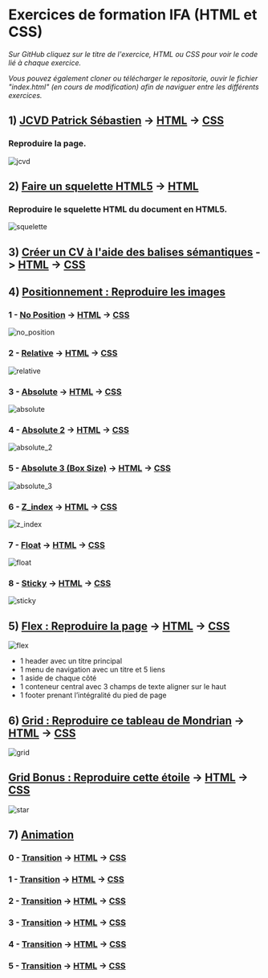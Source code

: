 # Exercices de formation IFA (HTML et CSS)

*Sur GitHub cliquez sur le titre de l'exercice, HTML ou CSS pour voir le code lié à chaque exercice.*

*Vous pouvez également cloner ou télécharger le repositorie, ouvir le fichier "index.html" (en cours de modification) afin de naviguer entre les différents exercices.*


## 1) [JCVD Patrick Sébastien](https://github.com/cedric-famibelle/html_css/tree/master/1-jcvd_patrick_sebastien) -> [HTML](https://github.com/cedric-famibelle/html_css/blob/master/1-jcvd_patrick_sebastien/index.html) -> [CSS](https://github.com/cedric-famibelle/html_css/blob/master/1-jcvd_patrick_sebastien/script/style.css)

### Reproduire la page.

![jcvd](https://github.com/cedric-famibelle/html_css/blob/master/img/jcvdpat.jpg)


## 2) [Faire un squelette HTML5](https://github.com/cedric-famibelle/html_css/tree/master/2-squelette_html) -> [HTML](https://github.com/cedric-famibelle/html_css/blob/master/2-squelette_html/index.html)

### Reproduire le squelette HTML du document en HTML5.

![squelette](https://github.com/cedric-famibelle/html_css/blob/master/img/squelette.jpg)


## 3) [Créer un CV à l'aide des balises sémantiques](https://github.com/cedric-famibelle/html_css/tree/master/3-cv_html) -> [HTML](https://github.com/cedric-famibelle/html_css/blob/master/3-cv_html/cv.html) -> [CSS](https://github.com/cedric-famibelle/html_css/blob/master/3-cv_html/script/style.css)


## 4) [Positionnement : Reproduire les images](https://github.com/cedric-famibelle/html_css/tree/master/4-positionnement) 

### 1 - [No Position](https://github.com/cedric-famibelle/html_css/tree/master/4-positionnement/1-no_position) -> [HTML](https://github.com/cedric-famibelle/html_css/blob/master/4-positionnement/1-no_position/no_position.html) -> [CSS](https://github.com/cedric-famibelle/html_css/blob/master/4-positionnement/1-no_position/style.css)

![no_position](https://github.com/cedric-famibelle/html_css/blob/master/img/1-no_position.jpg)


### 2 - [Relative](https://github.com/cedric-famibelle/html_css/tree/master/4-positionnement/2-relative) -> [HTML](https://github.com/cedric-famibelle/html_css/blob/master/4-positionnement/2-relative/relative.html) -> [CSS](https://github.com/cedric-famibelle/html_css/blob/master/4-positionnement/2-relative/style.css)

![relative](https://github.com/cedric-famibelle/html_css/blob/master/img/2-relative.jpg)


### 3 - [Absolute](https://github.com/cedric-famibelle/html_css/tree/master/4-positionnement/3-absolute) -> [HTML](https://github.com/cedric-famibelle/html_css/blob/master/4-positionnement/3-absolute/absolute.html) -> [CSS](https://github.com/cedric-famibelle/html_css/blob/master/4-positionnement/3-absolute/style.css)

![absolute](https://github.com/cedric-famibelle/html_css/blob/master/img/3-absolute.jpg)


### 4 - [Absolute 2](https://github.com/cedric-famibelle/html_css/tree/master/4-positionnement/4-absolute_2) -> [HTML](https://github.com/cedric-famibelle/html_css/blob/master/4-positionnement/4-absolute_2/absolute_2.html) -> [CSS](https://github.com/cedric-famibelle/html_css/blob/master/4-positionnement/4-absolute_2/style.css)

![absolute_2](https://github.com/cedric-famibelle/html_css/blob/master/img/4-absolute_2.jpg)


### 5 - [Absolute 3 (Box Size)](https://github.com/cedric-famibelle/html_css/tree/master/4-positionnement/5-absolute_3_box_size) -> [HTML](https://github.com/cedric-famibelle/html_css/blob/master/4-positionnement/5-absolute_3_box_size/absolute_3_box_size.html) -> [CSS](https://github.com/cedric-famibelle/html_css/blob/master/4-positionnement/5-absolute_3_box_size/style.css)

![absolute_3](https://github.com/cedric-famibelle/html_css/blob/master/img/5-absolute_3_box_size.jpg)


### 6 - [Z_index](https://github.com/cedric-famibelle/html_css/tree/master/4-positionnement/6-z_index) -> [HTML](https://github.com/cedric-famibelle/html_css/blob/master/4-positionnement/6-z_index/z_index.html) -> [CSS](https://github.com/cedric-famibelle/html_css/blob/master/4-positionnement/6-z_index/style.css)

![z_index](https://github.com/cedric-famibelle/html_css/blob/master/img/6-z_index.jpg)


### 7 - [Float](https://github.com/cedric-famibelle/html_css/tree/master/4-positionnement/7-float) -> [HTML](https://github.com/cedric-famibelle/html_css/blob/master/4-positionnement/7-float/float.html) -> [CSS](https://github.com/cedric-famibelle/html_css/blob/master/4-positionnement/7-float/style.css)

![float](https://github.com/cedric-famibelle/html_css/blob/master/img/7-float.jpg)

### 8 - [Sticky](https://github.com/cedric-famibelle/html_css/tree/master/4-positionnement/8-sticky) -> [HTML](https://github.com/cedric-famibelle/html_css/blob/master/4-positionnement/8-sticky/sticky.html) -> [CSS](https://github.com/cedric-famibelle/html_css/blob/master/4-positionnement/8-sticky/style.css)

![sticky](https://github.com/cedric-famibelle/html_css/blob/master/img/8-sticky.jpg)


## 5) [Flex : Reproduire la page](https://github.com/cedric-famibelle/html_css/tree/master/5-flex) -> [HTML](https://github.com/cedric-famibelle/html_css/blob/master/5-flex/flex-exo.html) -> [CSS](https://github.com/cedric-famibelle/html_css/blob/master/5-flex/style.css)

![flex](https://github.com/cedric-famibelle/html_css/blob/master/img/5-flex.jpg)

* 1 header avec un titre principal
* 1 menu de navigation avec un titre et 5 liens
* 1 aside de chaque côté
* 1 conteneur central avec 3 champs de texte aligner sur le haut
* 1 footer prenant l’intégralité du pied de page


## 6) [Grid : Reproduire ce tableau de Mondrian](https://github.com/cedric-famibelle/html_css/tree/master/6-grid) -> [HTML](https://github.com/cedric-famibelle/html_css/blob/master/6-grid/grid.html) -> [CSS](https://github.com/cedric-famibelle/html_css/blob/master/6-grid/style.css)

![grid](https://github.com/cedric-famibelle/html_css/blob/master/img/6-grid.jpg)

## [Grid Bonus : Reproduire cette étoile](https://github.com/cedric-famibelle/html_css/tree/master/6-grid/star) -> [HTML](https://github.com/cedric-famibelle/html_css/blob/master/6-grid/star/star.html) -> [CSS](https://github.com/cedric-famibelle/html_css/blob/master/6-grid/star/style.css)

![star](https://github.com/cedric-famibelle/html_css/blob/master/6-grid/star/exemple.jpg)


## 7) [Animation](https://github.com/cedric-famibelle/html_css/tree/master/7-animation)

### 0 - [Transition](https://github.com/cedric-famibelle/html_css/tree/master/7-animation/0-transition) -> [HTML](https://github.com/cedric-famibelle/html_css/blob/master/7-animation/0-transition/transition.html) -> [CSS](https://github.com/cedric-famibelle/html_css/blob/master/7-animation/0-transition/style.css)


### 1 - [Transition](https://github.com/cedric-famibelle/html_css/tree/master/7-animation/0-transition) -> [HTML](https://github.com/cedric-famibelle/html_css/blob/master/7-animation/0-transition/transition.html) -> [CSS](https://github.com/cedric-famibelle/html_css/blob/master/7-animation/0-transition/style.css)


### 2 - [Transition](https://github.com/cedric-famibelle/html_css/tree/master/7-animation/0-transition) -> [HTML](https://github.com/cedric-famibelle/html_css/blob/master/7-animation/0-transition/transition.html) -> [CSS](https://github.com/cedric-famibelle/html_css/blob/master/7-animation/0-transition/style.css)


### 3 - [Transition](https://github.com/cedric-famibelle/html_css/tree/master/7-animation/0-transition) -> [HTML](https://github.com/cedric-famibelle/html_css/blob/master/7-animation/0-transition/transition.html) -> [CSS](https://github.com/cedric-famibelle/html_css/blob/master/7-animation/0-transition/style.css)


### 4 - [Transition](https://github.com/cedric-famibelle/html_css/tree/master/7-animation/0-transition) -> [HTML](https://github.com/cedric-famibelle/html_css/blob/master/7-animation/0-transition/transition.html) -> [CSS](https://github.com/cedric-famibelle/html_css/blob/master/7-animation/0-transition/style.css)


### 5 - [Transition](https://github.com/cedric-famibelle/html_css/tree/master/7-animation/0-transition) -> [HTML](https://github.com/cedric-famibelle/html_css/blob/master/7-animation/0-transition/transition.html) -> [CSS](https://github.com/cedric-famibelle/html_css/blob/master/7-animation/0-transition/style.css)
